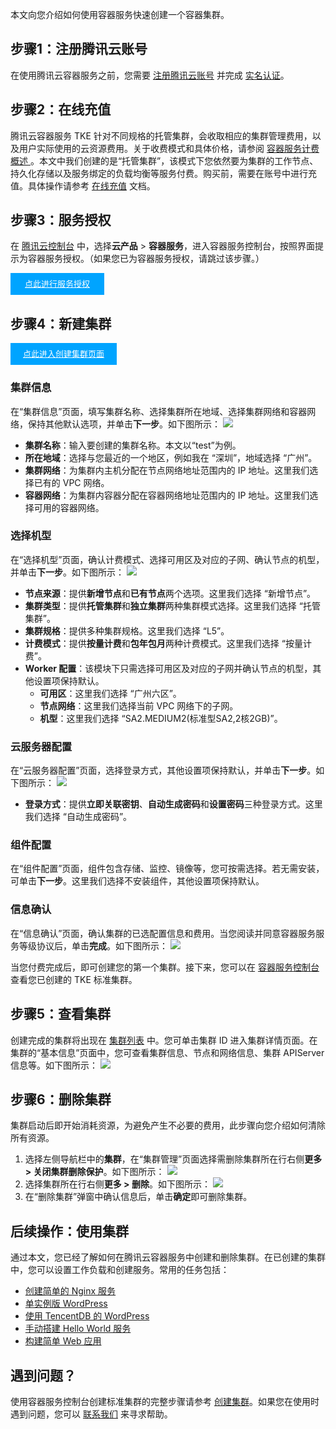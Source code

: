 本文向您介绍如何使用容器服务快速创建一个容器集群。


## 步骤1：注册腾讯云账号
在使用腾讯云容器服务之前，您需要 [注册腾讯云账号](https://cloud.tencent.com/register?s_url=https%3A%2F%2Fcloud.tencent.com%2F) 并完成 [实名认证](https://cloud.tencent.com/document/product/378/3629)。

## 步骤2：在线充值
腾讯云容器服务 TKE 针对不同规格的托管集群，会收取相应的集群管理费用，以及用户实际使用的云资源费用。关于收费模式和具体价格，请参阅 [容器服务计费概述 ](https://cloud.tencent.com/document/product/457/68803)。本文中我们创建的是“托管集群”，该模式下您依然要为集群的工作节点、持久化存储以及服务绑定的负载均衡等服务付费。购买前，需要在账号中进行充值。具体操作请参考 [在线充值](https://cloud.tencent.com/document/product/555/7425) 文档。



## 步骤3：服务授权
在 [腾讯云控制台](https://console.cloud.tencent.com/) 中，选择**云产品** > **容器服务**，进入容器服务控制台，按照界面提示为容器服务授权。（如果您已为容器服务授权，请跳过该步骤。）

<div style="background-color:#00A4FF; width: 150px; height: 35px; line-height:35px; text-align:center;"><a href="https://console.cloud.tencent.com/tke2/cluster?rid=1" target="_blank"  style="color: white; font-size:13px;">点此进行服务授权</a></div>


## 步骤4：新建集群
<div style="background-color:#00A4FF; width: 170px; height: 35px; line-height:35px; text-align:center;"><a href="https://console.cloud.tencent.com/tke2/cluster/create?rid=1" target="_blank"  style="color: white; font-size:13px;">点此进入创建集群页面</a></div>

### 集群信息
在“集群信息”页面，填写集群名称、选择集群所在地域、选择集群网络和容器网络，保持其他默认选项，并单击**下一步**。如下图所示：
![](https://qcloudimg.tencent-cloud.cn/raw/a2675330c830a8f9ab767612141c42c4.png)
 - **集群名称**：输入要创建的集群名称。本文以“test”为例。
 - **所在地域**：选择与您最近的一个地区，例如我在 “深圳”，地域选择 “广州”。
 - **集群网络**：为集群内主机分配在节点网络地址范围内的 IP 地址。这里我们选择已有的 VPC 网络。
 - **容器网络**：为集群内容器分配在容器网络地址范围内的 IP 地址。这里我们选择可用的容器网络。


### 选择机型
在“选择机型”页面，确认计费模式、选择可用区及对应的子网、确认节点的机型，并单击**下一步**。如下图所示：
![](https://qcloudimg.tencent-cloud.cn/raw/51118a3864125d41c7cabc1845a60d9e.png)
- **节点来源**：提供**新增节点**和**已有节点**两个选项。这里我们选择 “新增节点”。
- **集群类型**：提供**托管集群**和**独立集群**两种集群模式选择。这里我们选择 “托管集群”。
- **集群规格**：提供多种集群规格。这里我们选择 “L5”。
- **计费模式**：提供**按量计费**和**包年包月**两种计费模式。这里我们选择 “按量计费”。
- **Worker 配置**：该模块下只需选择可用区及对应的子网并确认节点的机型，其他设置项保持默认。
  - **可用区**：这里我们选择 “广州六区”。
  - **节点网络**：这里我们选择当前 VPC 网络下的子网。
  - **机型**：这里我们选择 “SA2.MEDIUM2(标准型SA2,2核2GB)”。

### 云服务器配置
在“云服务器配置”页面，选择登录方式，其他设置项保持默认，并单击**下一步**。如下图所示：
![](https://qcloudimg.tencent-cloud.cn/raw/4c92d93d21333f6c032d04761b49b4eb.png)
- **登录方式**：提供**立即关联密钥**、**自动生成密码**和**设置密码**三种登录方式。这里我们选择 “自动生成密码”。

### 组件配置
在“组件配置”页面，组件包含存储、监控、镜像等，您可按需选择。若无需安装，可单击**下一步**。这里我们选择不安装组件，其他设置项保持默认。

### 信息确认
在“信息确认”页面，确认集群的已选配置信息和费用。当您阅读并同意容器服务服务等级协议后，单击**完成**。如下图所示：
![](https://qcloudimg.tencent-cloud.cn/raw/a4e5dbb99e4d3ad9934a6e5f6735dc66.png)


当您付费完成后，即可创建您的第一个集群。接下来，您可以在 [容器服务控制台](https://console.cloud.tencent.com/tke2/cluster?rid=1) 查看您已创建的 TKE 标准集群。

## 步骤5：查看集群
创建完成的集群将出现在 [集群列表](https://console.cloud.tencent.com/tke2/cluster?rid=1) 中。您可单击集群 ID 进入集群详情页面。在集群的“基本信息”页面中，您可查看集群信息、节点和网络信息、集群 APIServer 信息等。如下图所示：
![](https://qcloudimg.tencent-cloud.cn/raw/58ebc5aee195c9b168d99ec838cf6d3d.png)



## 步骤6：删除集群
集群启动后即开始消耗资源，为避免产生不必要的费用，此步骤向您介绍如何清除所有资源。

1. 选择左侧导航栏中的**集群**，在“集群管理”页面选择需删除集群所在行右侧**更多 > 关闭集群删除保护**。如下图所示：
![](https://qcloudimg.tencent-cloud.cn/raw/baab6e2c35ffe37f0d5d3ddc337efdca.png)
2. 选择集群所在行右侧**更多 > 删除**。如下图所示：
![](https://qcloudimg.tencent-cloud.cn/raw/a8e7d9cecccd3cce2f6ae044aa9871ac.png)
2. 在“删除集群”弹窗中确认信息后，单击**确定**即可删除集群。





## 后续操作：使用集群
通过本文，您已经了解如何在腾讯云容器服务中创建和删除集群。在已创建的集群中，您可以设置工作负载和创建服务。常用的任务包括：
- [创建简单的 Nginx 服务](https://cloud.tencent.com/document/product/457/7851)
- [单实例版 WordPress](https://cloud.tencent.com/document/product/457/7205)
- [使用 TencentDB 的 WordPress](https://cloud.tencent.com/document/product/457/7447)
- [手动搭建 Hello World 服务](https://cloud.tencent.com/document/product/457/7204)
- [构建简单 Web 应用](https://cloud.tencent.com/document/product/457/6996)


## 遇到问题？
使用容器服务控制台创建标准集群的完整步骤请参考 [创建集群](https://cloud.tencent.com/document/product/457/32189)。如果您在使用时遇到问题，您可以 [联系我们](https://cloud.tencent.com/document/product/457/59560) 来寻求帮助。

